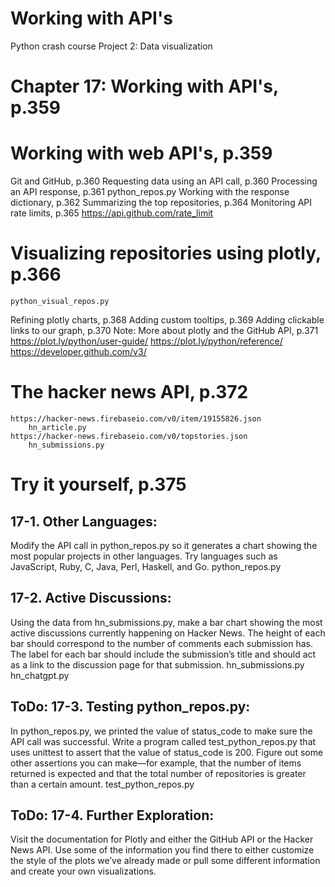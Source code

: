 # Working with API's

Python crash course
Project 2: Data visualization

# Chapter 17: Working with API's, p.359

# Working with web API's, p.359
Git and GitHub, p.360
Requesting data using an API call, p.360
Processing an API response, p.361
    python_repos.py
Working with the response dictionary, p.362
Summarizing the top repositories, p.364
Monitoring API rate limits, p.365
    https://api.github.com/rate_limit

# Visualizing repositories using plotly, p.366
    python_visual_repos.py
Refining plotly charts, p.368
Adding custom tooltips, p.369
Adding clickable links to our graph, p.370
Note: More about plotly and the GitHub API, p.371
    https://plot.ly/python/user-guide/
    https://plot.ly/python/reference/
    https://developer.github.com/v3/

# The hacker news API, p.372
    https://hacker-news.firebaseio.com/v0/item/19155826.json
        hn_article.py
    https://hacker-news.firebaseio.com/v0/topstories.json
        hn_submissions.py


# Try it yourself, p.375

## 17-1. Other Languages: 
Modify the API call in python_repos.py so it generates a chart showing the most popular projects in other languages. Try languages such as JavaScript, Ruby, C, Java, Perl, Haskell, and Go.
    python_repos.py

## 17-2. Active Discussions: 
Using the data from hn_submissions.py, make a bar chart showing the most active discussions currently happening on Hacker News. The height of each bar should correspond to the number of comments
each submission has. The label for each bar should include the submission’s title and should act as a link to the discussion page for that submission.
    hn_submissions.py
    hn_chatgpt.py

## ToDo: 17-3. Testing python_repos.py: 
In python_repos.py, we printed the value of status_code to make sure the API call was successful. Write a program called test_python_repos.py that uses unittest to assert that the value of status_code is 200. Figure out some other assertions you can make—for example, that the number of items returned is expected and that the total number of repositories is greater than a certain amount.
    test_python_repos.py

## ToDo: 17-4. Further Exploration: 
Visit the documentation for Plotly and either the GitHub API or the Hacker News API. Use some of the information you find there to either customize the style of the plots we’ve already made or pull some
different information and create your own visualizations.

